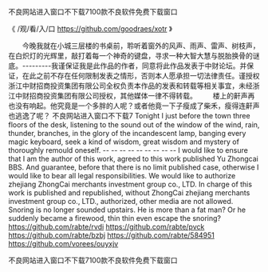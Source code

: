 
不良网站进入窗口不下载7100款不良软件免费下载窗口




《 /观/看/入/口  https://github.com/goodraes/xotr 》




　　今晚我就在小城三层楼的书桌前，聆听着窗外的风声、雨声、雷声、树枝声，在白炽灯的光辉里，敲打着每一个神奇的键盘，寻求一种大智大慧与脱胎换骨的谜底。---------我谨保证我是此作品的作者，同意将此作品发表于中财论坛。并保证，在此之前不存在任何限制发表之情形，否则本人愿承担一切法律责任。谨授权浙江中财招商投资集团有限公司全权负责本作品的发表和转载等相关事宜，未经浙江中财招商投资集团有限公司授权，其他媒体一律不得转载。
　　楼上的鼾声再也没有响起。他究竟是一个多胖的人呢？或者他竟一下子瘦成了柴禾，瘦得连鼾声也逃逸了呢？
不良网站进入窗口不下载7
Tonight I just before the town three floors of the desk, listening to the sound out of the window of the wind, rain, thunder, branches, in the glory of the incandescent lamp, banging every magic keyboard, seek a kind of wisdom, great wisdom and mystery of thoroughly remould oneself.
-- -- -- -- -- -- -- -- -- I would like to ensure that I am the author of this work, agreed to this work published Yu Zhongcai BBS.
And guarantee, before that there is no limit published case, otherwise I would like to bear all legal responsibilities.
We would like to authorize zhejiang ZhongCai merchants investment group co., LTD. In charge of this work is published and republished, without ZhongCai zhejiang merchants investment group co., LTD., authorized, other media are not allowed.
Snoring is no longer sounded upstairs.
He is more than a fat man?
Or he suddenly became a firewood, thin thin even escape the snoring?
https://github.com/rabte/rvdi
https://github.com/rabte/pvck
https://github.com/rabte/bzbj
https://github.com/rabte/584951
https://github.com/vorees/ouyxjv





不良网站进入窗口不下载7100款不良软件免费下载窗口
